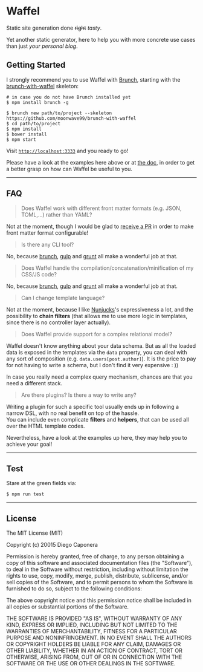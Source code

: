 # Waffel

Static site generation done ~~right~~ _tasty_.

Yet another static generator, here to help you with more concrete use cases than just _your personal blog_.

## Getting Started

I strongly recommend you to use Waffel with [Brunch](http://brunch.io/), starting with the [brunch-with-waffel](https://github.com/moonwave99/brunch-with-waffel) skeleton:

    # in case you do not have Brunch installed yet
    $ npm install brunch -g

    $ brunch new path/to/project --skeleton https://github.com/moonwave99/brunch-with-waffel
    $ cd path/to/project
    $ npm install
    $ bower install
    $ npm start

Visit [`http://localhost:3333`](http://localhost:3333) and you ready to go!

Please have a look at the examples here above or at [the doc](http://moonwave99.github.io/waffel/docs/), in order to get a better grasp on how can Waffel be useful to you.

---

## FAQ

> Does Waffel work with different front matter formats (e.g. JSON, TOML,…) rather than YAML?

Not at the moment, though I would be glad to [receive a PR](https://github.com/moonwave99/waffel) in order to make front matter format configurable!

> Is there any CLI tool?

No, because [brunch](http://brunch.io/), [gulp](http://gulpjs.com/) and [grunt](http://gruntjs.com/) all make a wonderful job at that.

> Does Waffel handle the compilation/concatenation/minification of my CSS/JS code?

No, because [brunch](http://brunch.io/), [gulp](http://gulpjs.com/) and [grunt](http://gruntjs.com/) all make a wonderful job at that.

> Can I change template language?

Not at the moment, because I like [Nunjucks](https://mozilla.github.io/nunjucks/)'s expressiveness a lot, and the possibility to **chain filters** (that allows me to use more logic in templates, since there is no controller layer actually).

> Does Waffel provide support for a complex relational model?

Waffel doesn't know anything about your data schema. But as all the loaded data is exposed in the templates via the `data` property, you can deal with any sort of composition (e.g. `data.users[post.author]`). It is the price to pay for not having to write a schema, but I don't find it very expensive : ))

In case you really need a complex query mechanism, chances are that you need a different stack.

> Are there plugins? Is there a way to write any?

Writing a plugin for such a specific tool usually ends up in following a narrow DSL, with no real benefit on top of the hassle.  
You can include even complicate **filters** and **helpers**, that can be used all over the HTML template codes.

Nevertheless, have a look at the examples up here, they may help you to achieve your goal!

---

## Test

Stare at the green fields via:

    $ npm run test

---

## License

The MIT License (MIT)

Copyright (c) 20015 Diego Caponera

Permission is hereby granted, free of charge, to any person obtaining a copy
of this software and associated documentation files (the "Software"), to deal
in the Software without restriction, including without limitation the rights
to use, copy, modify, merge, publish, distribute, sublicense, and/or sell
copies of the Software, and to permit persons to whom the Software is
furnished to do so, subject to the following conditions:

The above copyright notice and this permission notice shall be included in
all copies or substantial portions of the Software.

THE SOFTWARE IS PROVIDED "AS IS", WITHOUT WARRANTY OF ANY KIND, EXPRESS OR
IMPLIED, INCLUDING BUT NOT LIMITED TO THE WARRANTIES OF MERCHANTABILITY,
FITNESS FOR A PARTICULAR PURPOSE AND NONINFRINGEMENT. IN NO EVENT SHALL THE
AUTHORS OR COPYRIGHT HOLDERS BE LIABLE FOR ANY CLAIM, DAMAGES OR OTHER
LIABILITY, WHETHER IN AN ACTION OF CONTRACT, TORT OR OTHERWISE, ARISING FROM,
OUT OF OR IN CONNECTION WITH THE SOFTWARE OR THE USE OR OTHER DEALINGS IN
THE SOFTWARE.
